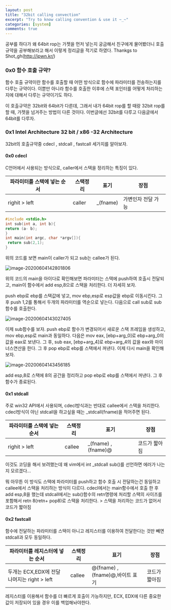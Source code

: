 ```yaml
---
layout: post
title: "32bit calling convection"
excerpt: "Try to know calling convention & use it ~_~"
categories: [system]
comments: true 
---
```


공부를 하다가 왜 64bit rop는 가젯을 먼저 넣는지 궁금해서 친구에게 물어봤더니 호출 규약을 공부해보라고 해서 이렇게 정리글을 적기로 하였다. Thankgs to Shot_gh(http://ipwn.kr/)

### 0x0 함수 호출 규약?

함수 호출 규약이란 함수를 호출할 때 어떤 방식으로 함수에 파라미터를 전송하는지를 다루는 규약이다. 이뿐만 아니라 함수를 호출한 이후에 스택 포인터를 어떻게 처리하는지에 대해서 다루는 규약이기도 하다.

이 호출규약은 32bit와 64bit가 다른데, 그래서 내가 64bit rop를 할 때랑 32bit rop를 할 때, 가젯을 넘겨주는 방법이 다른 것이다.  이번글에선 32bit를 다루고 다음글에서 64bit를 다루자. 



### 0x1  Intel Architecture 32 bit / x86 -32 Architecture

32bit의 호출규약중 cdecl , stdcall , fastcall 세가지를 알아보자.

#### 0x0 cdecl

C언어에서 사용되는 방식으로, caller에서 스택을 정리하는 특징이 있다.

| 파라미터를 스택에 넣는 순서 | 스택정리 | 표기     | 장점               |
| --------------------------- | -------- | -------- | ------------------ |
| righit > left               | caller   | _(fname) | 가변인자 전달 가능 |

```c
#include <stdio.h>
int sub(int a, int b){
return (a- b);
}
int main(int argc, char *argv[]){
 return sub(2,1);
}
```

위의 코드를 보면 main이 caller가 되고 sub는 callee가 된다.  

![image-20200604142801806](C:\Users\kangs\AppData\Roaming\Typora\typora-user-images\image-20200604142801806.png)

위의 코드의 main을 아이다로 확인해보면 파라미터는 스택에 push하여 호출시 전달되고, main이 함수에서 add esp,8으로 스택을 처리한다.  더 자세히 보자. 

push ebp로 ebp를 스택값에 넣고, mov ebp,esp로 esp값을 ebp로 이동시킨다.  그 후 push 1,2를 통해서 두개의 파라미터를 역순으로 넣는다. 다음으로 call sub로 sub함수를 호출한다. 

![image-20200604143027405](C:\Users\kangs\AppData\Roaming\Typora\typora-user-images\image-20200604143027405.png)

이제 sub함수를 보자. push ebp로 함수가 변경되어서 새로운 스택 프레임을 생성하고, mov ebp,esp로 main과 동일하다. 다음은 mov eax, [ebp+arg_0]로 ebp+arg_0의 값을 eax로 보낸다.  그 후, sub eax, [ebp+arg_4]로 ebp+arg_4의 값을 eax와 마이너스연산을 한다. 그 후 pop ebp로 ebp를 스택에서 꺼낸다.  이제 다시 main을 확인해보자.

![image-20200604143456185](C:\Users\kangs\AppData\Roaming\Typora\typora-user-images\image-20200604143456185.png)

add esp,8로 스택에 8의 공간을 정리하고 pop ebp로 ebp를 스택에서 꺼낸다. 그 후 함수가 종료된다. 



#### 0x1 stdcall 

주로 win32 API에서 사용되며, cdecl방식과는 반대로 callee에서 스택을 처리한다. cdecl방식이 아닌 stdcall을 하고싶을 때는 _stdcall(fname)을 적어주면 된다.

| 파라미터를 스택에 넣는 순서 | 스택정리 | 표기                | 장점          |
| --------------------------- | -------- | ------------------- | ------------- |
| righit > left               | callee   | _(fname) , (fname)@ | 코드가 짧아짐 |

이것도 코딩을 해서 보려했는데 왜 vim에서 int _stdcall sub()를 선언하면 에러가 나는지 모르겠다... 

뭐 아무튼 이 방식도 스택에 파라미터를 push하고 함수 호출 시 전달하는건 동일하고 callee에서 스택을 처리하는 방식이 다르다. cdecl에서는 main함수에서 호출 한 후 add esp,8을 했는데 stdcall에서는 sub()함수의 retn명령에 처리할 스택의 사이즈를 포함해서  retn 8(retn+ pop8)로 스택을 처리한다. > 스택을 처리하는 코드가 없어서 코드가 짧아짐

#### 0x2 fastcall

함수에 전달하는 파라미터를 스택이 아니고 레지스터를 이용하여 전달한다는 것만 빼면 stdcall과 모두 동일하다.

| 파라미터를 레지스터에 넣는 순서             | 스택정리 | 표기                            | 장점          |
| ------------------------------------------- | -------- | ------------------------------- | ------------- |
| 두개는 ECX,EDX에 전달 나머지는 right > left | callee   | @(fname) , (fname)@,바이트 표기 | 코드가 짧아짐 |

레지스터를 이용해서 함수를 더 빠르게 호출이 가능하지만, ECX, EDX에 다른 중요한 값이 저장되어 있을 경우 이를 백업해놔야한다. 